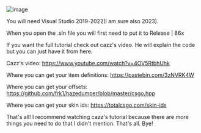 ![image](https://github.com/NotPr3st4n/CS-GO-Skin-Changer/assets/121404140/b9a69fb3-18c3-4612-b034-56c5561b4512)                                 
                                                                  
                                                                  
You will need Visual Studio 2019-2022(I am sure also 2023).

When you open the .sln file you will first need to put it to Release | 86x

If you want the full tutorial check out cazz's video. He will explain the code but you can just have it from here. 

Cazz's video: https://www.youtube.com/watch?v=4OV5RtbhUhk

Where you can get your item definitions: https://pastebin.com/3zNVRK4W

Where you can get your offsets: https://github.com/frk1/hazedumper/blob/master/csgo.hpp

Where you can get your skin ids: https://totalcsgo.com/skin-ids

That's all! I recommend watching cazz's tutorial because there are more things you need to do that I didn't mention. That's all. Bye!
